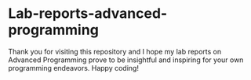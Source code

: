 # Lab-reports-advanced-programming
Thank you for visiting this repository and I hope my lab reports on Advanced Programming prove to be insightful and inspiring for your own programming endeavors.  Happy coding!
